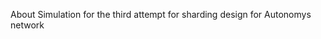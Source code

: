 About
Simulation for the third attempt for sharding design for Autonomys network

<!-- sharding/
├── main.go
├── config/
│   └── config.go
├── simulation/
│   └── simulation.go
├── event/
│   └── event.go
├── node/
│   └── node.go
├── shard/
│   └── shard.go
├── block/
│   └── block.go
├── lottery/
│   └── lottery.go
├── attack/
│   └── attack.go
├── metrics/
│   └── metrics.go
├── utils/
    ├── constants.go
    └── random.go -->